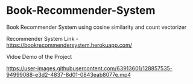# Book-Recommender-System
Book Recommender System using cosine similarity and count vectorizer

Recommender System Link - https://bookrecommendersystem.herokuapp.com/


Vidoe Demo of the Project

https://user-images.githubusercontent.com/63913601/128857535-94999088-e3d2-4837-8d01-0843eab8077e.mp4

